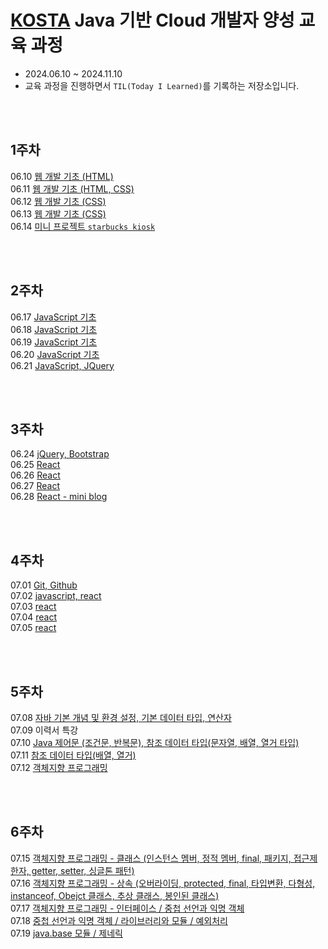 # [KOSTA](https://kostaswedu.co.kr/index) Java 기반 Cloud 개발자 양성 교육 과정

- 2024.06.10 ~ 2024.11.10
- 교육 과정을 진행하면서 `TIL(Today I Learned)`를 기록하는 저장소입니다.

<br/>
<br/>

## 1주차

06.10 [웹 개발 기초 (HTML)](./1주차/240610/README.md)  
06.11 [웹 개발 기초 (HTML, CSS)](./1주차/240611/README.md)  
06.12 [웹 개발 기초 (CSS)](./1주차/240612/README.md)  
06.13 [웹 개발 기초 (CSS)](./1주차/240613/README.md)  
06.14 [미니 프로젝트 `starbucks kiosk`](./1주차/240614/kiosk/README.md)

<br/>
<br/>

## 2주차

06.17 [JavaScript 기초](./2주차/240617/README.md)  
06.18 [JavaScript 기초](./2주차/240618/README.md)  
06.19 [JavaScript 기초](./2주차/240619/README.md)  
06.20 [JavaScript 기초](./2주차/240620/README.md)  
06.21 [JavaScript, JQuery](./2주차/240621/README.md)

<br/>
<br/>

## 3주차

06.24 [jQuery, Bootstrap](./3주차/240624/README.md)  
06.25 [React](./3주차/240625/README.md)  
06.26 [React](./3주차/240626/README.md)  
06.27 [React](./3주차/240627/README.md)  
06.28 [React - mini blog](./3주차/240628/README.md)

<br/>
<br/>

## 4주차

07.01 [Git, Github](./4주차/240701/README.md)   
07.02 [javascript, react](./4주차/240702/README.md)   
07.03 [react](./4주차/240703/README.md)   
07.04 [react](./4주차/240704/README.md)   
07.05 [react](./4주차/240705/README.md)

<br/>
<br/>

## 5주차
07.08 [자바 기본 개념 및 환경 설정, 기본 데이터 타입, 연산자](./5주차/240708/README.md)   
07.09 이력서 특강   
07.10 [Java 제어문 (조건문, 반복문), 참조 데이터 타입(문자열, 배열, 열거 타입)](./5주차/240710/README.md)   
07.11 [참조 데이터 타입(배열, 열거)](./5주차/240711/README.md)   
07.12 [객체지향 프로그래밍](./5주차/240712/README.md)

<br/>
<br/>

## 6주차
07.15 [객체지향 프로그래밍 - 클래스 (인스턴스 멤버, 정적 멤버, final, 패키지, 접근제한자, getter, setter, 싱글톤 패턴)](./6주차/240715/README.md)   
07.16 [객체지향 프로그래밍 - 상속 (오버라이딩, protected, final, 타입변환, 다형성, instanceof, Obejct 클래스, 추상 클래스, 봉인된 클래스)](./6주차/240716/README.md)   
07.17 [객체지향 프로그래밍 - 인터페이스 / 중첩 선언과 익명 객체](./6주차/240717/README.md)   
07.18 [중첩 선언과 익명 객체 / 라이브러리와 모듈 / 예외처리](./6주차/240718/README.md)   
07.19 [java.base 모듈 / 제네릭 ](./6주차/240719/README.md)